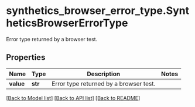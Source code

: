 # synthetics_browser_error_type.SyntheticsBrowserErrorType

Error type returned by a browser test.
## Properties
Name | Type | Description | Notes
------------ | ------------- | ------------- | -------------
**value** | **str** | Error type returned by a browser test. | 

[[Back to Model list]](../README.md#documentation-for-models) [[Back to API list]](../README.md#documentation-for-api-endpoints) [[Back to README]](../README.md)


